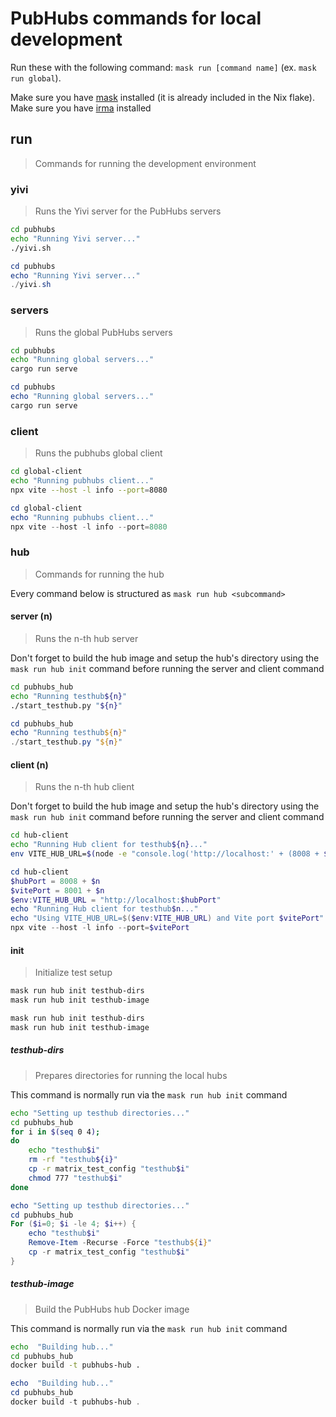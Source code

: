 # PubHubs commands for local development

Run these with the following command: `mask run [command name]` (ex. `mask run global`).

Make sure you have [mask](https://github.com/jacobdeichert/mask) installed (it is already included in the Nix flake).
Make sure you have [irma](https://github.com/privacybydesign/irmago) installed

## run

> Commands for running the development environment

### yivi

> Runs the Yivi server for the PubHubs servers

```sh
cd pubhubs
echo "Running Yivi server..."
./yivi.sh
```

```powershell
cd pubhubs
echo "Running Yivi server..."
./yivi.sh
```

### servers

> Runs the global PubHubs servers

```sh
cd pubhubs
echo "Running global servers..."
cargo run serve
```

```powershell
cd pubhubs
echo "Running global servers..."
cargo run serve
```

### client

> Runs the pubhubs global client

```sh
cd global-client
echo "Running pubhubs client..."
npx vite --host -l info --port=8080
```

```powershell
cd global-client
echo "Running pubhubs client..."
npx vite --host -l info --port=8080
```

### hub

> Commands for running the hub

Every command below is structured as `mask run hub <subcommand>`

#### server (n)

> Runs the n-th hub server

Don't forget to build the hub image and setup the hub's directory using the
`mask run hub init` command before running the server and client command

```sh
cd pubhubs_hub
echo "Running testhub${n}"
./start_testhub.py "${n}"
```

```powershell
cd pubhubs_hub
echo "Running testhub${n}"
./start_testhub.py "${n}"
```

#### client (n)

> Runs the n-th hub client

Don't forget to build the hub image and setup the hub's directory using the
`mask run hub init` command before running the server and client command

```sh
cd hub-client
echo "Running Hub client for testhub${n}..."
env VITE_HUB_URL=$(node -e "console.log('http://localhost:' + (8008 + $n))") npx vite --host -l info --port=$(node -e "console.log(8001 + $n)")
```

```powershell
cd hub-client
$hubPort = 8008 + $n
$vitePort = 8001 + $n
$env:VITE_HUB_URL = "http://localhost:$hubPort"
echo "Running Hub client for testhub$n..."
echo "Using VITE_HUB_URL=$($env:VITE_HUB_URL) and Vite port $vitePort"
npx vite --host -l info --port=$vitePort
```

#### init

> Initialize test setup


```sh
mask run hub init testhub-dirs
mask run hub init testhub-image
```

```powershell
mask run hub init testhub-dirs
mask run hub init testhub-image
```

##### testhub-dirs

> Prepares directories for running the local hubs

This command is normally run via the `mask run hub init` command

```sh
echo "Setting up testhub directories..."
cd pubhubs_hub
for i in $(seq 0 4);
do
    echo "testhub$i"
    rm -rf "testhub${i}"
    cp -r matrix_test_config "testhub$i"
    chmod 777 "testhub$i"
done
```

```powershell
echo "Setting up testhub directories..."
cd pubhubs_hub
For ($i=0; $i -le 4; $i++) {
    echo "testhub$i"
    Remove-Item -Recurse -Force "testhub${i}"
    cp -r matrix_test_config "testhub$i"
}
```

##### testhub-image

> Build the PubHubs hub Docker image

This command is normally run via the `mask run hub init` command

```sh
echo  "Building hub..."
cd pubhubs_hub
docker build -t pubhubs-hub .
```

```powershell
echo  "Building hub..."
cd pubhubs_hub
docker build -t pubhubs-hub .
```
